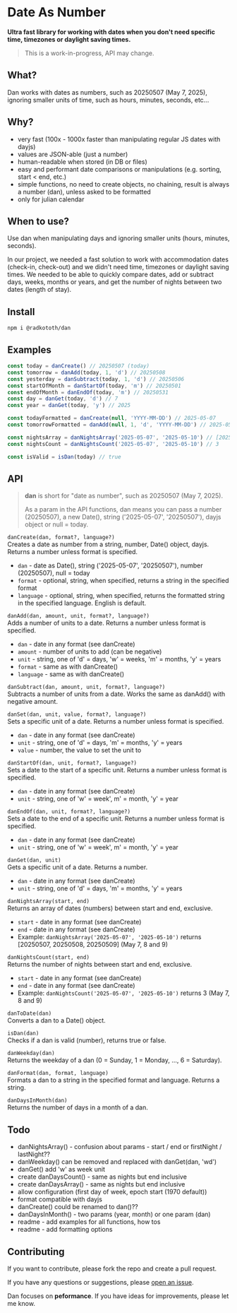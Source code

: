 # Date As Number
**Ultra fast library for working with dates when you don't need specific time, timezones or daylight saving times.**

> This is a work-in-progress, API may change.

## What?
Dan works with dates as numbers, such as 20250507 (May 7, 2025), ignoring smaller units of time, such as hours, minutes, seconds, etc...

## Why?
* very fast (100x - 1000x faster than manipulating regular JS dates with dayjs)
* values are JSON-able (just a number)
* human-readable when stored (in DB or files) 
* easy and performant date comparisons or manipulations (e.g. sorting, start < end, etc.)
* simple functions, no need to create objects, no chaining, result is always a number (dan), unless asked to be formatted
* only for julian calendar

## When to use?
Use dan when manipulating days and ignoring smaller units (hours, minutes, seconds).

In our project, we needed a fast solution to work with accommodation dates (check-in, check-out) and we didn't need time, timezones or daylight saving times. We needed to be able to quickly compare dates, add or subtract days, weeks, months or years, and get the number of nights between two dates (length of stay).

## Install
```npm i @radkototh/dan```

## Examples
```javascript
const today = danCreate() // 20250507 (today)
const tomorrow = danAdd(today, 1, 'd') // 20250508
const yesterday = danSubtract(today, 1, 'd') // 20250506
const startOfMonth = danStartOf(today, 'm') // 20250501
const endOfMonth = danEndOf(today, 'm') // 20250531
const day = danGet(today, 'd') // 7
const year = danGet(today, 'y') // 2025

const todayFormatted = danCreate(null, 'YYYY-MM-DD') // 2025-05-07
const tomorrowFormatted = danAdd(null, 1, 'd', 'YYYY-MM-DD') // 2025-05-08

const nightsArray = danNightsArray('2025-05-07', '2025-05-10') // [20250507, 20250508, 20250509] (last 
const nightsCount = danNightsCount('2025-05-07', '2025-05-10') // 3

const isValid = isDan(today) // true
```

## API
> **dan** is short for "date as number", such as 20250507 (May 7, 2025).
>
> As a param in the API functions, dan means you can pass a number (20250507), a new Date(), string ('2025-05-07', '20250507'), dayjs object or null = today.

```danCreate(dan, format?, language?)```  
Creates a date as number from a string, number, Date() object, dayjs. Returns a number unless format is specified.
* `dan` - date as Date(), string ('2025-05-07', '20250507'), number (20250507), null = today
* `format` - optional, string, when specified, returns a string in the specified format
* `language` - optional, string, when specified, returns the formatted string in the specified language. English is default.

```danAdd(dan, amount, unit, format?, language?)```  
Adds a number of units to a date. Returns a number unless format is specified.
* `dan` - date in any format (see danCreate)
* `amount` - number of units to add (can be negative)
* `unit` - string, one of 'd' = days, 'w' = weeks, 'm' = months, 'y' = years
* `format` - same as with danCreate()
* `language` - same as with danCreate()

```danSubtract(dan, amount, unit, format?, language?)```  
Subtracts a number of units from a date. Works the same as danAdd() with negative amount.

```danSet(dan, unit, value, format?, language?)```  
Sets a specific unit of a date. Returns a number unless format is specified.
* `dan` - date in any format (see danCreate)
* `unit` - string, one of 'd' = days, 'm' = months, 'y' = years
* `value` - number, the value to set the unit to

```danStartOf(dan, unit, format?, language?)```  
Sets a date to the start of a specific unit. Returns a number unless format is specified.
* `dan` - date in any format (see danCreate)
* `unit` - string, one of 'w' = week', m' = month, 'y' = year

```danEndOf(dan, unit, format?, language?)```  
Sets a date to the end of a specific unit. Returns a number unless format is specified.
* `dan` - date in any format (see danCreate)
* `unit` - string, one of 'w' = week', m' = month, 'y' = year

```danGet(dan, unit)```  
Gets a specific unit of a date. Returns a number.
* `dan` - date in any format (see danCreate)
* `unit` - string, one of 'd' = days, 'm' = months, 'y' = years

```danNightsArray(start, end)```  
Returns an array of dates (numbers) between start and end, exclusive.
* `start` - date in any format (see danCreate)
* `end` - date in any format (see danCreate)
* Example: `danNightsArray('2025-05-07', '2025-05-10')` returns [20250507, 20250508, 20250509] (May 7, 8 and 9)

```danNightsCount(start, end)```  
Returns the number of nights between start and end, exclusive.
* `start` - date in any format (see danCreate)
* `end` - date in any format (see danCreate)
* Example: `danNightsCount('2025-05-07', '2025-05-10')` returns 3 (May 7, 8 and 9)

```danToDate(dan)```  
Converts a dan to a Date() object.

```isDan(dan)```  
Checks if a dan is valid (number), returns true or false.

```danWeekday(dan)```  
Returns the weekday of a dan (0 = Sunday, 1 = Monday, ..., 6 = Saturday).

```danFormat(dan, format, language)```  
Formats a dan to a string in the specified format and language. Returns a string.

```danDaysInMonth(dan)```  
Returns the number of days in a month of a dan.

## Todo
* danNightsArray() - confusion about params - start / end or firstNight / lastNight??
* danWeekday() can be removed and replaced with danGet(dan, 'wd')
* danGet() add 'w' as week unit
* create danDaysCount() - same as nights but end inclusive
* create danDaysArray() - same as nights but end inclusive
* allow configuration (first day of week, epoch start (1970 default))
* format compatible with dayjs
* danCreate() could be renamed to dan()??
* danDaysInMonth() - two params (year, month) or one param (dan)
* readme - add examples for all functions, how tos
* readme - add formatting options

## Contributing
If you want to contribute, please fork the repo and create a pull request.

If you have any questions or suggestions, please [open an issue](https://github.com/tothradoslav/dan).

Dan focuses on **peformance**. If you have ideas for improvements, please let me know.